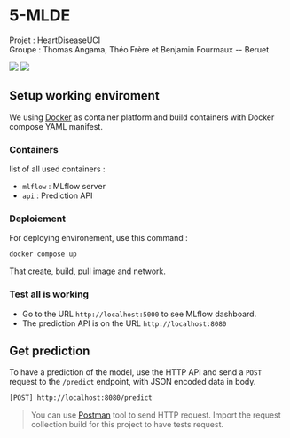 # 5-MLDE
Projet : HeartDiseaseUCI
\
Groupe : Thomas Angama, Théo Frère et Benjamin Fourmaux -- Beruet

[![](https://img.shields.io/badge/Docker-compose?logo=docker&logoColor=white&color=blue)]()
[![](https://img.shields.io/badge/MLflow-using?logo=MLflow&color=white
)]()

## Setup working enviroment
We using [Docker](https://www.docker.com/) as container platform and build containers with Docker compose YAML manifest.

### Containers
list of all used containers :
- `mlflow` : MLflow server
- `api` : Prediction API

### Deploiement
For deploying environement, use this command :
```bash
docker compose up
```
That create, build, pull image and network.

### Test all is working
- Go to the URL `http://localhost:5000` to see MLflow dashboard.
- The prediction API is on the URL `http://localhost:8080`

## Get prediction
To have a prediction of the model, use the HTTP API and send a `POST` request to the `/predict` endpoint, with JSON encoded data in body.

```bash
[POST] http://localhost:8080/predict
```

> You can use [Postman](https://www.postman.com/) tool to send HTTP request. Import the request collection build for this project to have tests request.
